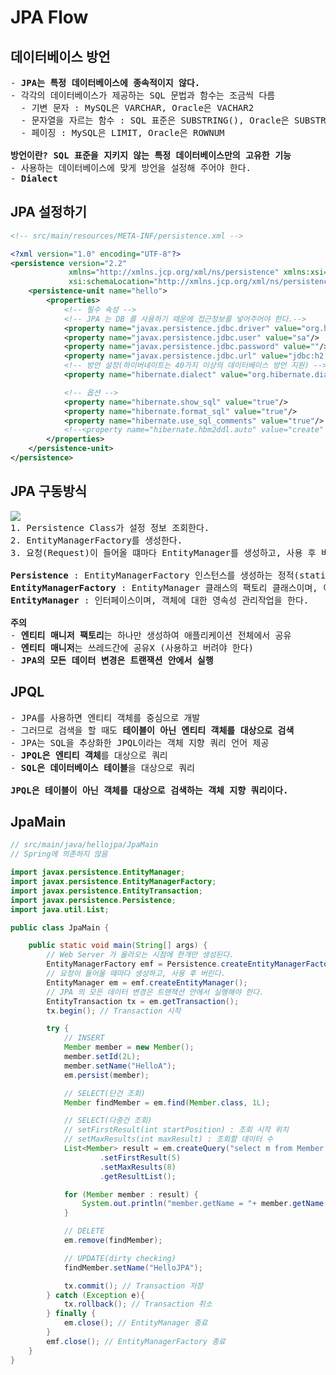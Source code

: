 # JPA Flow
## 데이터베이스 방언
<pre>
- <b>JPA는 특정 데이터베이스에 종속적이지 않다.</b>
- 각각의 데이터베이스가 제공하는 SQL 문법과 함수는 조금씩 다름
  - 기변 문자 : MySQL은 VARCHAR, Oracle은 VACHAR2
  - 문자열을 자르는 함수 : SQL 표준은 SUBSTRING(), Oracle은 SUBSTR()
  - 페이징 : MySQL은 LIMIT, Oracle은 ROWNUM

<b>방언이란? SQL 표준을 지키지 않는 특정 데이터베이스만의 고유한 기능</b>
- 사용하는 데이터베이스에 맞게 방언을 설정해 주어야 한다.
- <b>Dialect</b>
</pre>
## JPA 설정하기
```xml
<!-- src/main/resources/META-INF/persistence.xml -->

<?xml version="1.0" encoding="UTF-8"?>
<persistence version="2.2"
             xmlns="http://xmlns.jcp.org/xml/ns/persistence" xmlns:xsi="http://www.w3.org/2001/XMLSchema-instance"
             xsi:schemaLocation="http://xmlns.jcp.org/xml/ns/persistence http://xmlns.jcp.org/xml/ns/persistence/persistence_2_2.xsd">
    <persistence-unit name="hello">
        <properties>
            <!-- 필수 속성 -->
            <!-- JPA 는 DB 를 사용하기 때문에 접근정보를 넣어주어야 한다.-->
            <property name="javax.persistence.jdbc.driver" value="org.h2.Driver"/>
            <property name="javax.persistence.jdbc.user" value="sa"/>
            <property name="javax.persistence.jdbc.password" value=""/>
            <property name="javax.persistence.jdbc.url" value="jdbc:h2:tcp://localhost/~/test"/>
            <!-- 방언 설정(하이버네이트는 40가지 이상의 데이터베이스 방언 지원) -->
            <property name="hibernate.dialect" value="org.hibernate.dialect.H2Dialect"/>

            <!-- 옵션 -->
            <property name="hibernate.show_sql" value="true"/>
            <property name="hibernate.format_sql" value="true"/>
            <property name="hibernate.use_sql_comments" value="true"/>
            <!--<property name="hibernate.hbm2ddl.auto" value="create" />-->
        </properties>
    </persistence-unit>
</persistence>
```
## JPA 구동방식
<pre>
<img src="https://github.com/RyuKyeongWoo/TIL/blob/main/SpringBootJPA/img/Persistence.PNG"/>
1. Persistence Class가 설정 정보 조회한다.
2. EntityManagerFactory를 생성한다.
3. 요청(Request)이 들어올 떄마다 EntityManager를 생성하고, 사용 후 버린다.

<b>Persistence</b> : EntityManagerFactory 인스턴스를 생성하는 정적(static) 메소드를 가지고 있다.
<b>EntityManagerFactory</b> : EntityManager 클래스의 팩토리 클래스이며, 이 클래스로 EntityManager 클래스의 인스턴스를 생성하고 관리할 수 있다.
<b>EntityManager</b> : 인터페이스이며, 객체에 대한 영속성 관리작업을 한다.

<b>주의</b>
- <b>엔티티 매니저 팩토리</b>는 하나만 생성하여 애플리케이션 전체에서 공유
- <b>엔티티 매니저</b>는 쓰레드간에 공유X (사용하고 버려야 한다)
- <b>JPA의 모든 데이터 변경은 트랜잭션 안에서 실행</b>
</pre>
## JPQL
<pre>
- JPA를 사용하면 엔티티 객체를 중심으로 개발
- 그러므로 검색을 할 때도 <b>테이블이 아닌 엔티티 객체를 대상으로 검색</b>
- JPA는 SQL을 추상화한 JPQL이라는 객체 지향 쿼리 언어 제공
- <b>JPQL은 엔티티 객체</b>를 대상으로 쿼리
- <b>SQL은 데이터베이스 테이블</b>을 대상으로 쿼리

<b>JPQL은 테이블이 아닌 객체를 대상으로 검색하는 객체 지향 쿼리이다.</b>
</pre>
## JpaMain
```java
// src/main/java/hellojpa/JpaMain
// Spring에 의존하지 않음

import javax.persistence.EntityManager;
import javax.persistence.EntityManagerFactory;
import javax.persistence.EntityTransaction;
import javax.persistence.Persistence;
import java.util.List;

public class JpaMain {

    public static void main(String[] args) {
        // Web Server 가 올라오는 시점에 한개만 생성된다.
        EntityManagerFactory emf = Persistence.createEntityManagerFactory("hello");
        // 요청이 들어올 때마다 생성하고, 사용 후 버린다.
        EntityManager em = emf.createEntityManager();
        // JPA 의 모든 데이터 변경은 트랜잭션 안에서 실행해야 한다.
        EntityTransaction tx = em.getTransaction();
        tx.begin(); // Transaction 시작

        try {
            // INSERT
            Member member = new Member();
            member.setId(2L);
            member.setName("HelloA");
            em.persist(member);

            // SELECT(단건 조회)
            Member findMember = em.find(Member.class, 1L);

            // SELECT(다중건 조회)
            // setFirstResult(int startPosition) : 조회 시작 위치
            // setMaxResults(int maxResult) : 조회할 데이터 수
            List<Member> result = em.createQuery("select m from Member as m", Member.class)
                    .setFirstResult(5)
                    .setMaxResults(8)
                    .getResultList();

            for (Member member : result) {
                System.out.println("member.getName = "+ member.getName());
            }

            // DELETE
            em.remove(findMember);

            // UPDATE(dirty checking)
            findMember.setName("HelloJPA");

            tx.commit(); // Transaction 저장
        } catch (Exception e){
            tx.rollback(); // Transaction 취소
        } finally {
            em.close(); // EntityManager 종료
        }
        emf.close(); // EntityManagerFactory 종료
    }
}
```